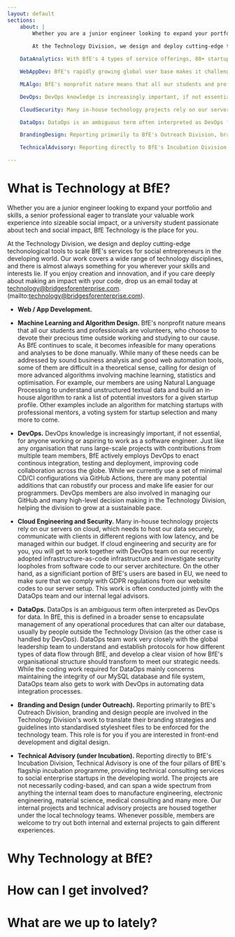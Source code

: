 ```yaml
---
layout: default
sections:
    about: |
        Whether you are a junior engineer looking to expand your portfolio and skills, a senior professional eager to translate your valuable work experience into sizeable social impact, or a university student passionate about tech and social impact, BfE Technology is the place for you. 
            
        At the Technology Division, we design and deploy cutting-edge techonological tools to scale BfE's services for social entrepreneurs in the developing world. Our work covers a wide range of technology disciplines, and there is almost always something for you wherever your skills and interests lie. If you enjoy creation and innovation, and if you care deeply about making an impact with your code, drop us an email today at technology@bridgesforenterprise.com.

    DataAnalytics: With BfE's 4 types of service offerings, 80+ startups, 200+ students and 200+ professionals across EMEA, Asia and Americas, huge amounts of data go in and out of the organisation on a day-to-day basis. Technology members at BfE perform analyses at various levels to understand the effectiveness of our strategies and operational models, identify pain points and insights, propsose relevant suggestions and work with other divisions to enact the changes. These projects often require members to sit at the intersection of technology and consulting, using a minimalist framework to address the most sophisticated business needs. Some of the things we have done include analysis on startup application data, crowdfunding sources data and web traffic data, which inspires suggestions on improvement of our SEO and Google Ads strategy.

    WebAppDev: BfE's rapidly growing global user base makes it challenging to keep the community connected and make our resources as accessible as possible, an issue that was only made worse by the covid pandemic. To this end, the Technology Division is spearheading an ambitious initiaitve to build an extensive web infrastructure for BfE over the next few years. At the moment, it includes our self-hosted website, intranet and their various integrations with our internal tools such as Slack and Hubspot, which will bring significant benefits to our social entrepreneurs working hard to serve their local communities. We are still at an early stage with loads of potential and possibilities - our first version of these websites are about to release soon, while many exciting advanced features and new apps are being proposed and developed by our team across the world. 

    MLAlgo: BfE's nonprofit nature means that all our students and professionals are volunteers, who choose to devote their precious time outside working and studying to our cause. As BfE continues to scale, it becomes infeasible for many operations and analyses to be done manually. While many of these needs can be addressed by sound business analysis and good web automation tools, some of them are difficult in a theoretical sense, calling for design of more advanced algorithms involving machine learning, statistics and optimisation. For example, our members are using Natural Language Processing to understand unstructured textual data and build an in-house algorithm to rank a list of potential investors for a given startup profile. Other examples include an algorithm for matching startups with professional mentors, a voting system for startup selection and many more to come.  

    DevOps: DevOps knowledge is increasingly important, if not essential, for anyone working or aspiring to work as a software engineer. Just like any organisation that runs large-scale projects with contributions from multiple team members, BfE actively employs DevOps to enact continous integration, testing and deployment, improving code collaboration across the globe. While we currently use a set of minimal CD/CI configurations via GitHub Actions, there are many potential additions that can robustify our process and make life easier for our programmers. DevOps members are also involved in managing our GitHub and many high-level decision making in the Technology Division, helping the division to grow at a sustainable pace.

    CloudSecurity: Many in-house technology projects rely on our servers on cloud, which needs to host our data securely, communicate with clients in different regions with low latency, and be managed within our budget. If cloud engineering and security are for you, you will get to work together with DevOps team on our recently adopted infrastructure-as-code infrastructure and investigate security loopholes from software code to our server architecture. On the other hand, as a significiant portion of BfE's users are based in EU, we need to make sure that we comply with GDPR regulations from our website codes to our server setup. This work is often conducted jointly with the DataOps team and our internal legal advisors.

    DataOps: DataOps is an ambiguous term often interpreted as DevOps for data. In BfE, this is defined in a broader sense to encapsulate management of any operational procedures that can alter our database, usually by people outside the Technology Division (as the other case is handled by DevOps). DataOps team work very closely with the global leadership team to understand and establish protocols for how different types of data flow through BfE, and develop a clear vision of how BfE's organisational structure should transform to meet our strategic needs. While the coding work required for DataOps mainly concerns maintaining the integrity of our MySQL database and file system, DataOps team also gets to work with DevOps in automating data integration processes.

    BrandingDesign: Reporting primarily to BfE's Outreach Division, branding and design people are involved in the Technology Division's work to translate their branding strategies and guidelines into standardised stylesheet files to be enforced for the technology team. This role is for you if you are interested in front-end development and digital design.

    TechnicalAdvisory: Reporting directly to BfE's Incubation Division, Technical Advisory is one of the four pillars of BfE's flagship incubation programme, providing technical consulting services to social enterprise startups in the developing world. The projects are not necessarily coding-based, and can span a wide spectrum from anything the internal team does to manufacture engineering, electronic engineering, material science, medical consulting and many more. Our internal projects and technical advisory projects are housed together under the local technology teams. Whenever possible, members are welcome to try out both internal and external projects to gain different experiences.

---
```


# What is Technology at BfE?

Whether you are a junior engineer looking to expand your portfolio and skills, a senior professional eager to translate your valuable work experience into sizeable social impact, or a university student passionate about tech and social impact, BfE Technology is the place for you. 
    
At the Technology Division, we design and deploy cutting-edge techonological tools to scale BfE's services for social entrepreneurs in the developing world. Our work covers a wide range of technology disciplines, and there is almost always something for you wherever your skills and interests lie. If you enjoy creation and innovation, and if you care deeply about making an impact with your code, drop us an email today at technology@bridgesforenterprise.com.(mailto:technology@bridgesforenterprise.com).   

- **Web / App Development.** 

- **Machine Learning and Algorithm Design.** BfE's nonprofit nature means that all our students and professionals are volunteers, who choose to devote their precious time outside working and studying to our cause. As BfE continues to scale, it becomes infeasible for many operations and analyses to be done manually. While many of these needs can be addressed by sound business analysis and good web automation tools, some of them are difficult in a theoretical sense, calling for design of more advanced algorithms involving machine learning, statistics and optimisation. For example, our members are using Natural Language Processing to understand unstructured textual data and build an in-house algorithm to rank a list of potential investors for a given startup profile. Other examples include an algorithm for matching startups with professional mentors, a voting system for startup selection and many more to come.  

- **DevOps.** DevOps knowledge is increasingly important, if not essential, for anyone working or aspiring to work as a software engineer. Just like any organisation that runs large-scale projects with contributions from multiple team members, BfE actively employs DevOps to enact continous integration, testing and deployment, improving code collaboration across the globe. While we currently use a set of minimal CD/CI configurations via GitHub Actions, there are many potential additions that can robustify our process and make life easier for our programmers. DevOps members are also involved in managing our GitHub and many high-level decision making in the Technology Division, helping the division to grow at a sustainable pace.

- **Cloud Engineering and Security.** Many in-house technology projects rely on our servers on cloud, which needs to host our data securely, communicate with clients in different regions with low latency, and be managed within our budget. If cloud engineering and security are for you, you will get to work together with DevOps team on our recently adopted infrastructure-as-code infrastructure and investigate security loopholes from software code to our server architecture. On the other hand, as a significiant portion of BfE's users are based in EU, we need to make sure that we comply with GDPR regulations from our website codes to our server setup. This work is often conducted jointly with the DataOps team and our internal legal advisors.

- **DataOps.** DataOps is an ambiguous term often interpreted as DevOps for data. In BfE, this is defined in a broader sense to encapsulate management of any operational procedures that can alter our database, usually by people outside the Technology Division (as the other case is handled by DevOps). DataOps team work very closely with the global leadership team to understand and establish protocols for how different types of data flow through BfE, and develop a clear vision of how BfE's organisational structure should transform to meet our strategic needs. While the coding work required for DataOps mainly concerns maintaining the integrity of our MySQL database and file system, DataOps team also gets to work with DevOps in automating data integration processes.

- **Branding and Design (under Outreach).** Reporting primarily to BfE's Outreach Division, branding and design people are involved in the Technology Division's work to translate their branding strategies and guidelines into standardised stylesheet files to be enforced for the technology team. This role is for you if you are interested in front-end development and digital design.

- **Technical Advisory (under Incubation).** Reporting directly to BfE's Incubation Division, Technical Advisory is one of the four pillars of BfE's flagship incubation programme, providing technical consulting services to social enterprise startups in the developing world. The projects are not necessarily coding-based, and can span a wide spectrum from anything the internal team does to manufacture engineering, electronic engineering, material science, medical consulting and many more. Our internal projects and technical advisory projects are housed together under the local technology teams. Whenever possible, members are welcome to try out both internal and external projects to gain different experiences.
# Why Technology at BfE?

# How can I get involved?


# What are we up to lately?
